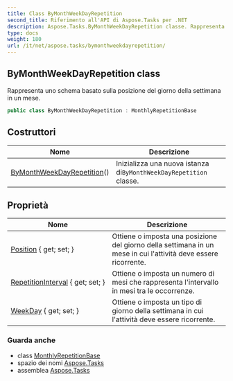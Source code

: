 ```yaml
---
title: Class ByMonthWeekDayRepetition
second_title: Riferimento all'API di Aspose.Tasks per .NET
description: Aspose.Tasks.ByMonthWeekDayRepetition classe. Rappresenta uno schema basato sulla posizione del giorno della settimana in un mese.
type: docs
weight: 180
url: /it/net/aspose.tasks/bymonthweekdayrepetition/
---
```

## ByMonthWeekDayRepetition class

Rappresenta uno schema basato sulla posizione del giorno della settimana in un mese.

```csharp
public class ByMonthWeekDayRepetition : MonthlyRepetitionBase
```

## Costruttori

| Nome | Descrizione |
| --- | --- |
| [ByMonthWeekDayRepetition](bymonthweekdayrepetition/)() | Inizializza una nuova istanza di`ByMonthWeekDayRepetition` classe. |

## Proprietà

| Nome | Descrizione |
| --- | --- |
| [Position](../../aspose.tasks/bymonthweekdayrepetition/position/) { get; set; } | Ottiene o imposta una posizione del giorno della settimana in un mese in cui l'attività deve essere ricorrente. |
| [RepetitionInterval](../../aspose.tasks/monthlyrepetitionbase/repetitioninterval/) { get; set; } | Ottiene o imposta un numero di mesi che rappresenta l'intervallo in mesi tra le occorrenze. |
| [WeekDay](../../aspose.tasks/bymonthweekdayrepetition/weekday/) { get; set; } | Ottiene o imposta un tipo di giorno della settimana in cui l'attività deve essere ricorrente. |

### Guarda anche

* class [MonthlyRepetitionBase](../monthlyrepetitionbase/)
* spazio dei nomi [Aspose.Tasks](../../aspose.tasks/)
* assemblea [Aspose.Tasks](../../)



